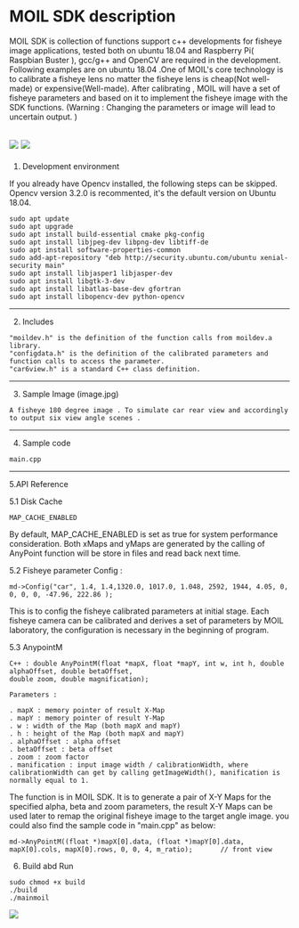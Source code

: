 MOIL SDK description
============================================================================================================================

MOIL SDK is collection of functions support c++ developments for fisheye image applications, tested both on ubuntu 18.04 and Raspberry Pi( Raspbian Buster ), gcc/g++ and OpenCV are required in the development. Following examples are on ubuntu 18.04 .One of MOIL's core technology is to calibrate a fisheye lens no matter the fisheye lens is cheap(Not well-made) or expensive(Well-made). After calibrating , MOIL will have a set of fisheye parameters and based on it to implement the fisheye image with the SDK functions. (Warning : Changing the parameters or image will lead to uncertain output. )

![](https://user-images.githubusercontent.com/3524867/73999970-65850480-49a1-11ea-9e0b-6b88d1d49fb7.jpg)
![](https://user-images.githubusercontent.com/3524867/74001393-61a7b100-49a6-11ea-96a0-112dbdeb7b05.jpg)
-----------------------------------------------------------------------------------------------------------------------------
1. Development environment
   
If you already have Opencv installed, the following steps can be skipped. Opencv version 3.2.0 is recommented, it's the default version on Ubuntu 18.04.
```
sudo apt update
sudo apt upgrade
sudo apt install build-essential cmake pkg-config
sudo apt install libjpeg-dev libpng-dev libtiff-de
sudo apt install software-properties-common
sudo add-apt-repository "deb http://security.ubuntu.com/ubuntu xenial-security main"
sudo apt install libjasper1 libjasper-dev
sudo apt install libgtk-3-dev
sudo apt install libatlas-base-dev gfortran
sudo apt install libopencv-dev python-opencv
```
-----------------------------------------------------------------------------------------------------------------------------

2. Includes
```
"moildev.h" is the definition of the function calls from moildev.a library.
"configdata.h" is the definition of the calibrated parameters and function calls to access the parameter. 
"car6view.h" is a standard C++ class definition. 
```
-----------------------------------------------------------------------------------------------------------------------------

3. Sample Image (image.jpg)
```
A fisheye 180 degree image . To simulate car rear view and accordingly to output six view angle scenes .
```
-----------------------------------------------------------------------------------------------------------------------------

4. Sample code 
```
main.cpp
```
-----------------------------------------------------------------------------------------------------------------------------

5.API Reference

5.1 Disk Cache
```
MAP_CACHE_ENABLED
```
By default, MAP_CACHE_ENABLED is set as true for system performance consideration. Both xMaps and yMaps are generated by the calling of AnyPoint function will be store in files and read back next time. 

5.2 Fisheye parameter Config : 
```
md->Config("car", 1.4, 1.4,1320.0, 1017.0, 1.048, 2592, 1944, 4.05, 0, 0, 0, 0, -47.96, 222.86 );
```
This is to config the fisheye calibrated parameters at initial stage. Each fisheye camera can be calibrated and derives a set of parameters by MOIL laboratory, the configuration is necessary in the beginning of program.
    
5.3 AnypointM
```
C++ : double AnyPointM(float *mapX, float *mapY, int w, int h, double alphaOffset, double betaOffset,
double zoom, double magnification);

Parameters : 

. mapX : memory pointer of result X-Map   
. mapY : memory pointer of result Y-Map
. w : width of the Map (both mapX and mapY)
. h : height of the Map (both mapX and mapY)
. alphaOffset : alpha offset 
. betaOffset : beta offset
. zoom : zoom factor 
. manification : input image width / calibrationWidth, where calibrationWidth can get by calling getImageWidth(), manification is normally equal to 1. 
```
The function is in MOIL SDK. It is to generate a pair of X-Y Maps for the specified alpha, beta and zoom parameters, the result X-Y Maps can be used later to remap the original fisheye image to the target angle image. you could also find the sample code in "main.cpp" as below:
```
md->AnyPointM((float *)mapX[0].data, (float *)mapY[0].data, mapX[0].cols, mapX[0].rows, 0, 0, 4, m_ratio);       // front view
```

6. Build abd Run
```
sudo chmod +x build
./build
./mainmoil
```

![](https://github.com/cjchng/mainmoil_6view/blob/master/images/screenshot.png?raw=true)
